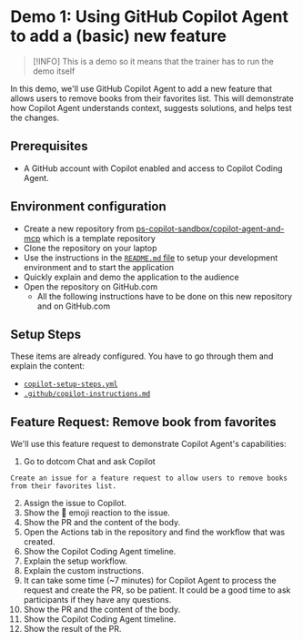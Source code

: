 # Demo 1: Using GitHub Copilot Agent to add a (basic) new feature

> [!INFO]
> This is a demo so it means that the trainer has to run the demo itself

In this demo, we'll use GitHub Copilot Agent to add a new feature that allows users to remove books from their favorites list. This will demonstrate how Copilot Agent understands context, suggests solutions, and helps test the changes.

## Prerequisites

- A GitHub account with Copilot enabled and access to Copilot Coding Agent.

## Environment configuration

- Create a new repository from [ps-copilot-sandbox/copilot-agent-and-mcp](https://github.com/ps-copilot-sandbox/copilot-agent-and-mcp) which is a template repository
- Clone the repository on your laptop
- Use the instructions in the [`README.md` file](/README.md) to setup your development environment and to start the application
- Quickly explain and demo the application to the audience
- Open the repository on GitHub.com
  - All the following instructions have to be done on this new repository and on GitHub.com

## Setup Steps

These items are already configured. You have to go through them and explain the content:

- [`copilot-setup-steps.yml`](/.github/workflows/copilot-setup-steps.yml) 
- [`.github/copilot-instructions.md`](/.github/copilot-instructions.md)

## Feature Request: Remove book from favorites

We'll use this feature request to demonstrate Copilot Agent's capabilities:

1. Go to dotcom Chat and ask Copilot

```prompt
Create an issue for a feature request to allow users to remove books from their favorites list.
```

2. Assign the issue to Copilot.
3. Show the :eyes: emoji reaction to the issue.
4. Show the PR and the content of the body.
5. Open the Actions tab in the repository and find the workflow that was created.
6. Show the Copilot Coding Agent timeline.
7. Explain the setup workflow.
8. Explain the custom instructions.
9. It can take some time (~7 minutes) for Copilot Agent to process the request and create the PR, so be patient. It could be a good time to ask participants if they have any questions.
10. Show the PR and the content of the body.
11. Show the Copilot Coding Agent timeline.
12. Show the result of the PR.
